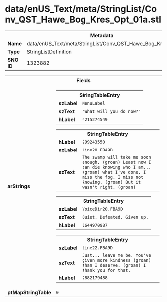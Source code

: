 <h1>data/enUS_Text/meta/StringList/Conv_QST_Hawe_Bog_Kres_Opt_01a.stl</h1><table><tr><th colspan="100%">Metadata</th></tr><tr><td><b>Name</b></td><td>data/enUS_Text/meta/StringList/Conv_QST_Hawe_Bog_Kres_Opt_01a.stl</td></tr><tr><td><b>Type</b></td><td>StringListDefinition</td></tr><tr><td><b>SNO ID</b></td><td>1323882</td></tr></table>

<table><tr><th colspan="100%">Fields</th></tr><tr><td><b>arStrings</b></td><td><table><tr><th colspan="100%">StringTableEntry</th></tr><tr><td><b>szLabel</b></td><td><code>MenuLabel</code></td></tr><tr><td><b>szText</b></td><td><code>"What will you do now?"</code></td></tr><tr><td><b>hLabel</b></td><td><code>4215274549</code></td></tr></table>


<table><tr><th colspan="100%">StringTableEntry</th></tr><tr><td><b>hLabel</b></td><td><code>299243550</code></td></tr><tr><td><b>szLabel</b></td><td><code>Line20.FBA9D</code></td></tr><tr><td><b>szText</b></td><td><code>The swamp will take me soon enough. (groan) Least now I can die knowing who I am... (groan) what I've done. I miss the fog. I miss not knowing. (groan) But it wasn't right. (groan)</code></td></tr></table>


<table><tr><th colspan="100%">StringTableEntry</th></tr><tr><td><b>szLabel</b></td><td><code>VoiceDir20.FBA9D</code></td></tr><tr><td><b>szText</b></td><td><code>Quiet. Defeated. Given up.</code></td></tr><tr><td><b>hLabel</b></td><td><code>1644970987</code></td></tr></table>


<table><tr><th colspan="100%">StringTableEntry</th></tr><tr><td><b>szLabel</b></td><td><code>Line22.FBA9D</code></td></tr><tr><td><b>szText</b></td><td><code>Just... leave me be. You've given more kindness (groan) than I deserve. (groan) I thank you for that.</code></td></tr><tr><td><b>hLabel</b></td><td><code>2882179488</code></td></tr></table>


</td></tr><tr><td><b>ptMapStringTable</b></td><td><code>0</code></td></tr></table>

